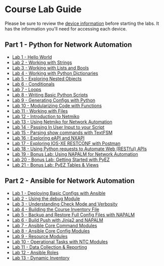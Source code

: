 # Course Lab Guide

Please be sure to review the [device information](labs/DEVICE_INFO.md) before starting the labs.  It has the information you'll need for accessing each device.  

## Part 1 - Python for Network Automation

- [Lab 1 - Hello World](labs/Lab_01_Hello_World.md)
- [Lab 2 - Working with Strings ](labs/Lab_02_Working_with_Strings.md)
- [Lab 3 - Working with Lists and Bools ](labs/Lab_03_Lists_and_Bools.md) 
- [Lab 4 - Working with Python Dictionaries](labs/Lab_04_Dictionaries.md)
- [Lab 5 - Exploring Nested Objects](labs/Lab_05_Nested_Objects.md)
- [Lab 6 - Conditionals](labs/Lab_06_Conditionals.md)
- [Lab 7 - Loops](labs/Lab_07_Loops.md) 
- [Lab 8 - Writing Basic Python Scripts](labs/Lab_08_Writing_Scripts.md)
- [Lab 9 - Generating Configs with Python](labs/Lab_09_Scripts_Generating_Configurations.md)
- [Lab 10 - Modularizing Code with Functions](labs/Lab_10_Modularizing_Python_Script.md)
- [Lab 11 - Working with Files](labs/Lab_11_Working_with_Files.md)
- [Lab 12 - Introduction to Netmiko](labs/Lab_12_Netmiko_Intro.md)
- [Lab 13 - Using Netmiko for Network Automation](labs/Lab_13_Netmiko_Automation.md)
- [Lab 14 - Passing In User Input to your Script](labs/Lab_14_User_Input.md)
- [Lab 15 - Parsing show commands with TextFSM](labs/Lab_15_Parsing_TextFSM.md)
- [Lab 16 - Exploring eAPI and NXAPI](labs/Lab_16_Exploring_eAPI_NXAPI.md)
- [Lab 17 - Exploring IOS-XE RESTCONF with Postman](labs/Lab_17_Postman_RESTCONF.md)
- [Lab 18 - Using Python requests to Automate Web (RESTful) APIs](labs/Lab_18_Python_requests.md)
- [Lab 19 - Bonus Lab: Using NAPALM for Network Automation](labs/Lab_19_Python_requests.md)
- [Lab 20 - Bonus Lab: Getting Started with PyEZ](labs/Lab_20_Juniper_PyEZ_Part_1.md)
- [Lab 21 - Bonus Lab: PyEZ Tables & Views](labs/Lab_21_Juniper_PyEZ_Part_2.md)

## Part 2 - Ansible for Network Automation

- [Lab 1 - Deploying Basic Configs with Ansible](labs/Ansible_Lab_01_Deploy_Basic_Configs.md)
- [Lab 2 - Using the debug Module](labs/Ansible_Lab_02_Debug_Module.md)
- [Lab 3 - Understanding Check Mode and Verbosity](labs/Ansible_Lab_03_Config_Verbosity_Check.md) 
- [Lab 4 - Building the Course Inventory File](labs/Ansible_Lab_04_Course_Inventory_File.md)
- [Lab 5 - Backup and Restore Full Config Files with NAPALM](labs/Ansible_Lab_05_Backup_Restore_Configs.md)
- [Lab 6 - Build Push with Jinja2 and NAPALM](labs/Ansible_Lab_06_Build_Push.md)
- [Lab 7 - Ansible Core Command Modules](labs/Ansible_Lab_07_Core_Command_Module.md)
- [Lab 8 - Ansible Core Config Modules](labs/Ansible_Lab_08_Core_Config_Module.md)
- [Lab 9 - Resource Modules]()
- [Lab 10 - Operational Tasks with NTC Modules]()
- [Lab 11 - Data Collection & Reporting]()
- [Lab 12 - Ansible Roles]()  
- [Lab 13 - Dynamic Inventory]()


